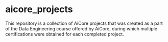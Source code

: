 # aicore_projects
This repository is a collection of AiCore projects that was created as a part of the Data Engineering course offered by AiCore, during which multiple certifications were obtained for each completed project.
